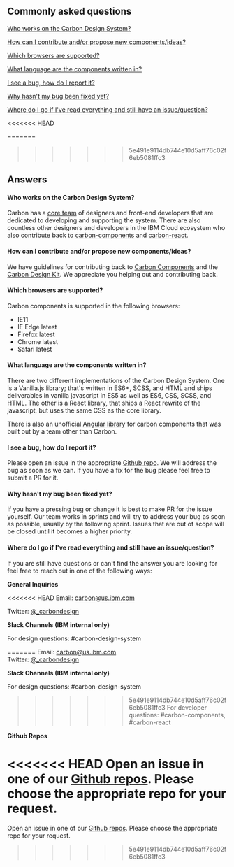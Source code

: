 ## Commonly asked questions

[Who works on the Carbon Design System?](#q1)

[How can I contribute and/or propose new components/ideas?](#q2)

[Which browsers are supported?](#q3)

[What language are the components written in?](#q4)

[I see a bug, how do I report it?](#q5)

[Why hasn't my bug been fixed yet?](#q6)

[Where do I go if I've read everything and still have an issue/question?](#q7)

<<<<<<< HEAD


=======
>>>>>>> 5e491e9114db744e10d5aff76c02f6eb5081ffc3
## Answers

#### <a name="q1">Who works on the Carbon Design System?</a>
Carbon has a [core team](https://github.com/orgs/carbon-design-system/people) of designers and front-end developers that are dedicated to developing and supporting the system. There are also countless other designers and developers in the IBM Cloud ecosystem who also contribute back to [carbon-components](https://github.com/carbon-design-system/carbon-components#contributors) and [carbon-react](https://github.com/carbon-design-system/carbon-components-react#contributors).

#### <a name="q2">How can I contribute and/or propose new components/ideas?</a>
We have guidelines for contributing back to [Carbon Components](https://github.com/carbon-design-system/carbon-components/blob/master/docs/contributing.md) and the [Carbon Design Kit](https://github.com/carbon-design-system/carbon-design-kit/blob/master/CONTRIBUTING.md). We appreciate you helping out and contributing back.

#### <a name="q3">Which browsers are supported?</a>
Carbon components is supported in the following browsers:

- IE11
- IE Edge latest
- Firefox latest
- Chrome latest
- Safari latest

#### <a name="q4">What language are the components written in?</a>
There are two different implementations of the Carbon Design System. One is a Vanilla.js library; that's written in ES6+, SCSS, and HTML and ships deliverables in vanilla javascript in ES5 as well as ES6, CSS, SCSS, and HTML. The other is a React library, that ships a React rewrite of the javascript, but uses the same CSS as the core library.

There is also an unofficial [Angular library](https://pages.github.ibm.com/adaniel/angular-carbon-components/) for carbon components that was built out by a team other than Carbon.

#### <a name="q5">I see a bug, how do I report it?</a>
Please open an issue in the appropriate [Github repo](https://github.com/carbon-design-system). We will address the bug as soon as we can. If you have a fix for the bug please feel free to submit a PR for it.

#### <a name="q6">Why hasn't my bug been fixed yet?</a>
If you have a pressing bug or change it is best to make PR for the issue yourself. Our team works in sprints and will try to address your bug as soon as possible, usually by the following sprint. Issues that are out of scope will be closed until it becomes a higher priority.

#### <a name="q7">Where do I go if I've read everything and still have an issue/question?</a>

If you are still have questions or can't find the answer you are looking for feel free to reach out in one of the following ways:

**General Inquiries**

<<<<<<< HEAD
Email: carbon@us.ibm.com

Twitter: [@_carbondesign](https://twitter.com/_carbondesign)

**Slack Channels (IBM internal only)**

For design questions: #carbon-design-system

=======
Email: carbon@us.ibm.com </br>
Twitter: <a href="https://twitter.com/_carbondesign" target="_blank">@_carbondesign</a>

**Slack Channels (IBM internal only)**

For design questions: #carbon-design-system </br>
>>>>>>> 5e491e9114db744e10d5aff76c02f6eb5081ffc3
For developer questions: #carbon-components, #carbon-react

**Github Repos**

<<<<<<< HEAD
Open an issue in one of our [Github repos](https://github.com/carbon-design-system). Please choose the appropriate repo for your request.
=======
Open an issue in one of our <a href="https://github.com/carbon-design-system">Github repos</a>. Please choose the appropriate repo for your request.
>>>>>>> 5e491e9114db744e10d5aff76c02f6eb5081ffc3
